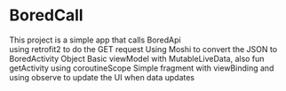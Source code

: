 # BoredCall
This project is a simple app that calls BoredApi </br>
using retrofit2 to do the GET request 
Using Moshi to convert the JSON to BoredActivity Object
Basic viewModel with MutableLiveData, also fun getActivity using coroutineScope
Simple fragment with viewBinding and using observe to update the UI when data updates
